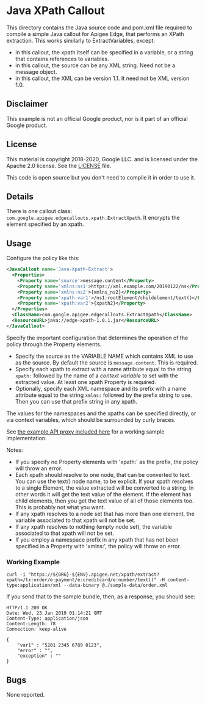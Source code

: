 # Java XPath Callout

This directory contains the Java source code and pom.xml file required
to compile a simple Java callout for Apigee Edge, that performs an
XPath extraction. This works similarly to ExtractVariables, except:

* in this callout, the xpath itself can be specified in a variable, or a string that contains references to variables.
* in this callout, the source can be any XML string. Need not be a message object.
* in this callout, the XML can be version 1.1. It need not be XML version 1.0.

## Disclaimer

This example is not an official Google product, nor is it part of an official Google product.

## License

This material is copyright 2018-2020, Google LLC.
and is licensed under the Apache 2.0 license. See the [LICENSE](LICENSE) file.

This code is open source but you don't need to compile it in order to use it.

## Details

There is one callout class: `com.google.apigee.edgecallouts.xpath.ExtractXpath`.  It encrypts the element specified by an xpath.


## Usage

Configure the policy like this:

```xml
<JavaCallout name='Java-Xpath-Extract'>
  <Properties>
    <Property name='source'>message.content</Property>
    <Property name='xmlns:ns1'>https://xml.example.com/20190122/ns</Property>
    <Property name='xmlns:ns2'>{xmlns_ns2}</Property>
    <Property name='xpath:var1'>/ns1:rootElement/childelement/text()</Property>
    <Property name='xpath:var2'>{xpath2}</Property>
  </Properties>
  <ClassName>com.google.apigee.edgecallouts.ExtractXpath</ClassName>
  <ResourceURL>java://edge-xpath-1.0.1.jar</ResourceURL>
</JavaCallout>
```

Specify the important configuration that determines the operation of the policy through the Property elements.

* Specify the source as the VARIABLE NAME which contains XML to use as the source. By default the source is `message.content`. This is required.
* Specify each xpath to extract with a name attribute equal to the string `xpath:` followed by the name of a _context variable_ to set with the extracted value. At least one xpath Property is required.
* Optionally, specify each XML namespace and its prefix with a name attribute equal to the string `xmlns:` followed by the prefix string to use. Then you can use that prefix string in any xpath.

The values for the namespaces and the xpaths can be specified directly, or via context variables, which should be surrounded by curly braces.


See [the example API proxy included here](./bundle) for a working sample implementation.

Notes:
* If you specify no Property elements with 'xpath:' as the prefix, the policy will throw an error.
* Each xpath should resolve to one node, that can be converted to text. You can use the text() node name, to be explicit.  If your xpath resolves to a single Element, the value extracted will be converted to a string. In other words it will get the text value of the element. If the element has child elements, then you get the text value of all of those elements too. This is probably not what you want.
* If any xpath resolves to a node set that has more than one element, the variable associated to that xpath will not be set.
* If any xpath resolves to nothing (empty node set), the variable associated to that xpath will not be set.
* If you employ a namespace prefix in any xpath that has not been specified in a Property with 'xmlns:', the policy will throw an error.


### Working Example

```
curl -i "https://${ORG}-${ENV}.apigee.net/xpath/extract?xpath=/tx:order/e:payment/e:creditcard/e:number/text()" -H content-type:application/xml --data-binary @./sample-data/order.xml
```

If you send that to the sample bundle, then, as a response, you should see:

```
HTTP/1.1 200 OK
Date: Wed, 23 Jan 2019 01:14:21 GMT
Content-Type: application/json
Content-Length: 78
Connection: keep-alive

{
    "var1" : "5201 2345 6789 0123",
    "error" : "",
    "exception" : ""
}
```


## Bugs

None reported.
